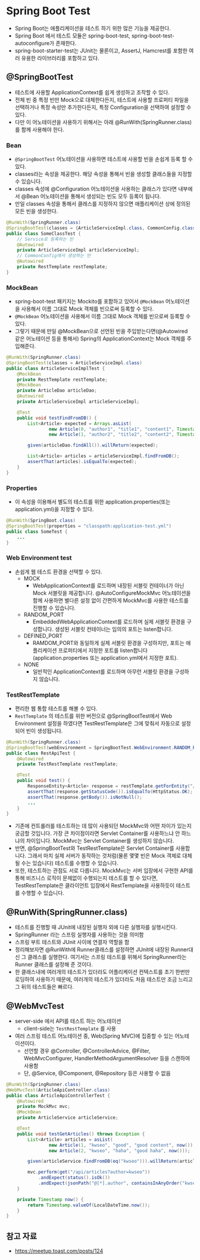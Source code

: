 # Spring Boot Test

- Spring Boot는 애플리케이션을 테스트 하기 위한 많은 기능을 제공한다.
- Spring Boot 에서 테스트 모듈은 spring-boot-test, spring-boot-test-autoconfigure가 존재한다.
- spring-boot-starter-test는 JUnit는 물론이고, AssertJ, Hamcrest를 포함한 여러 유용한 라이브러리를 포함하고 있다.

## @SpringBootTest

- 테스트에 사용할 ApplicationContext를 쉽게 생성하고 조작할 수 있다.
- 전체 빈 중 특정 빈만 Mock으로 대체한다든지, 테스트에 사용할 프로퍼티 파일을 선택하거나 특정 속성만 추가한다든지, 특정 Configuration을 선택하여 설정할 수 있다.
- 다만 이 어노테이션을 사용하기 위해서는 아래 @RunWith(SpringRunner.class)를 함께 사용해야 한다.

### Bean

- `@SpringBootTest` 어노테이션을 사용하면 테스트에 사용할 빈을 손쉽게 등록 할 수 있다.
- classes라는 속성을 제공한다. 해당 속성을 통해서 빈을 생성할 클래스들을 지정할 수 있습니다.
- classes 속성에 @Configuration 어노테이션을 사용하는 클래스가 있다면 내부에서 @Bean 어노테이션을 통해서 생성되는 빈도 모두 등록이 됩니다.
- 만일 classes 속성을 통해서 클래스를 지정하지 않으면 애플리케이션 상에 정의된 모든 빈을 생성한다.

```java
@RunWith(SpringRunner.class)
@SpringBootTest(classes = {ArticleServiceImpl.class, CommonConfig.class})
public class SomeClassTest {
    // Service로 등록하는 빈
    @Autowired
    private ArticleServiceImpl articleServiceImpl;
    // CommonConfig에서 생성하는 빈
    @Autowired
    private RestTemplate restTemplate;
}
```

### MockBean

- spring-boot-test 패키지는 Mockito를 포함하고 있어서 `@MockBean` 어노테이션을 사용해서  이름 그대로 Mock 객체를 빈으로써 등록할 수 있다.
- `@MockBean` 어노테이션을 사용해서 이름 그대로 Mock 객체를 빈으로써 등록할 수 있다.
- 그렇기 때문에 만일 @MockBean으로 선언된 빈을 주입받는다면(@Autowired 같은 어노테이션 등을 통해서) Spring의 ApplicationContext는 Mock 객체를 주입해준다.

```java
@RunWith(SpringRunner.class)
@SpringBootTest(classes = ArticleServiceImpl.class)
public class ArticleServiceImplTest {
    @MockBean
    private RestTemplate restTemplate;
    @MockBean
    private ArticleDao articleDao;
    @Autowired
    private ArticleServiceImpl articleServiceImpl;

    @Test
    public void testFindFromDB() {
        List<Article> expected = Arrays.asList(
                new Article(0, "author1", "title1", "content1", Timestamp.valueOf(LocalDateTime.now())),
                new Article(1, "author2", "title2", "content2", Timestamp.valueOf(LocalDateTime.now())));

        given(articleDao.findAll()).willReturn(expected);

        List<Article> articles = articleServiceImpl.findFromDB();
        assertThat(articles).isEqualTo(expected);
    }
}
```

### Properties

- 이 속성을 이용해서 별도의 테스트를 위한 application.properties(또는 application.yml)을 지정할 수 있다.

```java
@RunWith(SpringBoot.class)
@SpringBootTest(properties = "classpath:application-test.yml")
public class SomeTest {
    ...
}
```

### Web Environment test

- 손쉽게 웹 테스트 환경을 선택할 수 있다.
  - MOCK
    - WebApplicationContext를 로드하며 내장된 서블릿 컨테이너가 아닌 Mock 서블릿을 제공합니다. @AutoConfigureMockMvc 어노테이션을 함께 사용하면 별다른 설정 없이 간편하게 MockMvc를 사용한 테스트를 진행할 수 있습니다.
  - RANDOM_PORT
    - EmbeddedWebApplicationContext를 로드하며 실제 서블릿 환경을 구성합니다. 생성된 서블릿 컨테이너는 임의의 포트는 listen합니다.
  - DEFINED_PORT
    - RAMDOM_PORT와 동일하게 실제 서블릿 환경을 구성하지만, 포트는 애플리케이션 프로퍼티에서 지정한 포트를 listen합니다(application.properties 또는 application.yml에서 지정한 포트).
  - NONE
    - 일반적인 ApplicationContext를 로드하며 아무런 서블릿 환경을 구성하지 않습니다.

### TestRestTemplate

- 편리한 웹 통합 테스트를 해볼 수 있다.
- `RestTemplate` 의 테스트를 위한 버전으로 @SpringBootTest에서 Web Environment 설정을 하였다면 TestRestTemplate은 그에 맞춰서 자동으로 설정되어 빈이 생성됩니다.

```java
@RunWith(SpringRunner.class)
@SpringBootTest(webEnvironment = SpringBootTest.WebEnvironment.RANDOM_PORT)
public class RestApiTest {
    @Autowired
    private TestRestTemplate restTemplate;

    @Test
    public void test() {
        ResponseEntity<Article> response = restTemplate.getForEntity("/api/articles/1", Article.class);
        assertThat(response.getStatusCode()).isEqualTo(HttpStatus.OK);
        assertThat(response.getBody()).isNotNull();
        ...
    }
}
```

- 기존에 컨트롤러를 테스트하는 데 많이 사용되던 MockMvc와 어떤 차이가 있는지 궁금할 것입니다. 가장 큰 차이점이라면 Servlet Container를 사용하느냐 안 하느냐의 차이입니다. MockMvc는 Servlet Container를 생성하지 않습니다.
- 반면, @SpringBootTest와 TestRestTemplate은 Servlet Container를 사용합니다. 그래서 마치 실제 서버가 동작하는 것처럼(물론 몇몇 빈은 Mock 객체로 대체될 수는 있습니다) 테스트를 수행할 수 있습니다.
- 또한, 테스트하는 관점도 서로 다릅니다. MockMvc는 서버 입장에서 구현한 API를 통해 비즈니스 로직이 문제없이 수행되는지 테스트를 할 수 있다면, TestRestTemplate은 클라이언트 입장에서 RestTemplate을 사용하듯이 테스트를 수행할 수 있습니다.

## @RunWith(SpringRunner.class)

- 테스트를 진행할 때 JUnit에 내장된 실행자 외에 다른 실행자를 실행시킨다.
- SpringRunner 라는 스프링 실행자를 사용하는 것을 의미함
- 스프링 부트 테스트와 JUnit 사이에 연결자 역할을 함
- 정리해보자면 @RunWith에 Runner클래스를 설정하면 JUnit에 내장된 Runner대신 그 클래스를 실행한다. 여기서는 스프링 테스트를 위해서 SpringRunner라는 Runner 클래스를 설정해 준 것이다.
- 한 클래스내에 여러개의 테스트가 있더라도 어플리케이션 컨텍스트를 초기 한번만 로딩하여 사용하기 때문에, 여러개의 테스트가 있더라도 처음 테스트만 조금 느리고 그 뒤의 테스트들은 빠르다.

## @WebMvcTest

- server-side 에서 API를 테스트 하는 어노테이션
  - client-side는 `TestRestTemplate` 를 사용
- 여러 스프링 테스트 어노테이션 중, Web(Spring MVC)에 집중할 수 있는 어노테이션이다.
  - 선언할 경우 @Controller, @ControllerAdvice, @Filter, WebMvcConfigurer, HandlerMethodArgumentResolver 등을 스캔하여 사용함
  - 단, @Service, @Component, @Repository 등은 사용할 수 없음

```java
@RunWith(SpringRunner.class)
@WebMvcTest(ArticleApiController.class)
public class ArticleApiControllerTest {
    @Autowired
    private MockMvc mvc;
    @MockBean
    private ArticleService articleService;

    @Test
    public void testGetArticles() throws Exception {
        List<Article> articles = asList(
                new Article(1, "kwseo", "good", "good content", now()),
                new Article(2, "kwseo", "haha", "good haha", now()));

        given(articleService.findFromDB(eq("kwseo"))).willReturn(articles);

        mvc.perform(get("/api/articles?author=kwseo"))
            .andExpect(status().isOk())
            .andExpect(jsonPath("@[*].author", containsInAnyOrder("kwseo", "kwseo")));
    }

    private Timestamp now() {
        return Timestamp.valueOf(LocalDateTime.now());
    }
}
```

## 참고 자료

- https://meetup.toast.com/posts/124